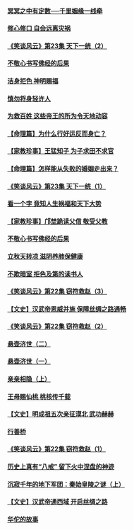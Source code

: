 #### [冥冥之中有定数──千里姻缘一线牵](../pages/prog647/a102643074.md?t=08140113) 

#### [修心修口 自会远离灾祸](../pages/prog647/a102643036.md?t=08140113) 

#### [《笑谈风云》第23集 天下一统（2）](../pages/prog647/a102643014.md?t=08140113) 

#### [不敬心书写佛经的后果](../pages/prog647/a102642368.md?t=08140113) 

#### [洁身拒色 神明赐福](../pages/prog647/a102642363.md?t=08140113) 

#### [慎勿将身轻许人](../pages/prog647/a102642222.md?t=08140113) 

#### [为救百姓 这些帝王的所为令天地动容](../pages/prog647/a102642052.md?t=08140113) 

#### [【命理篇】为什么行好运反而身亡？](../pages/prog647/a102641592.md?t=08140113) 

#### [【家教珍事】王猛知子 为子求田不求官](../pages/prog647/a102641580.md?t=08140113) 

#### [【命理篇】怎样能从失败的婚姻走出来？](../pages/prog647/a102640802.md?t=08140113) 

#### [《笑谈风云》第23集 天下一统（1）](../pages/prog647/a102640791.md?t=08140113) 

#### [看一个字 竟知人生祸福和天下大势](../pages/prog647/a102640137.md?t=08140113) 

#### [【家教珍事】邝埜跪读父信 敬受父教](../pages/prog647/a102640131.md?t=08140113) 

#### [不敬心书写佛经的后果](../pages/prog647/a102639970.md?t=08140113) 

#### [立秋天转凉 滋阴养肺保健康](../pages/prog647/a102639236.md?t=08140113) 

#### [不欺暗室 拒色及第的读书人](../pages/prog647/a102639223.md?t=08140113) 

#### [《笑谈风云》第22集 窃符救赵（3）](../pages/prog647/a102639213.md?t=08140113) 

#### [【文史】汉武帝恩威并施 保障丝绸之路通畅](../pages/prog647/a102638665.md?t=08140113) 

#### [《笑谈风云》第22集 窃符救赵（2）](../pages/prog647/a102638635.md?t=08140113) 

#### [悬壶济世（二）](../pages/prog647/a102637876.md?t=08140113) 

#### [悬壶济世（一）](../pages/prog647/a102637864.md?t=08140113) 

#### [亲亲相隐（上）](../pages/prog647/a102637311.md?t=08140113) 

#### [王母赐仙桃 桃核传千载](../pages/prog647/a102636523.md?t=08140113) 

#### [【文史】明成祖五次亲征漠北 武功赫赫](../pages/prog647/a102636519.md?t=08140113) 

#### [行善桥](../pages/prog647/a102636040.md?t=08140113) 

#### [《笑谈风云》第22集 窃符救赵（1）](../pages/prog647/a102636037.md?t=08140113) 

#### [历史上真有“八戒” 留下火中涅盘的神迹](../pages/prog647/a102635944.md?t=08140113) 

#### [沉寂千年的地下军团：秦始皇陵之谜（上）](../pages/prog647/a102635362.md?t=08140113) 

#### [【文史】汉武帝通西域 开启丝绸之路](../pages/prog647/a102635355.md?t=08140113) 

#### [华佗的故事](../pages/prog647/a102632432.md?t=08140113) 

